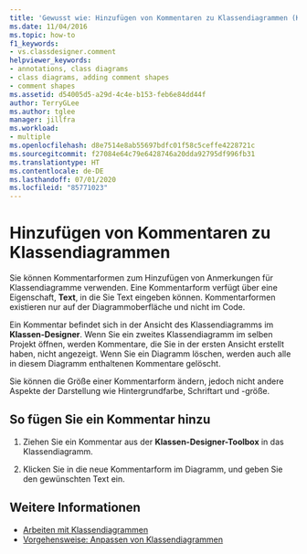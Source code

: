 ```yaml
---
title: 'Gewusst wie: Hinzufügen von Kommentaren zu Klassendiagrammen (Klassen-Designer)'
ms.date: 11/04/2016
ms.topic: how-to
f1_keywords:
- vs.classdesigner.comment
helpviewer_keywords:
- annotations, class diagrams
- class diagrams, adding comment shapes
- comment shapes
ms.assetid: d54005d5-a29d-4c4e-b153-feb6e84dd44f
author: TerryGLee
ms.author: tglee
manager: jillfra
ms.workload:
- multiple
ms.openlocfilehash: d8e7514e8ab55697bdfc01f58c5ceffe4228721c
ms.sourcegitcommit: f27084e64c79e6428746a20dda92795df996fb31
ms.translationtype: HT
ms.contentlocale: de-DE
ms.lasthandoff: 07/01/2020
ms.locfileid: "85771023"
---
```

# <a name="how-to-add-comments-to-class-diagrams"></a>Hinzufügen von Kommentaren zu Klassendiagrammen

Sie können Kommentarformen zum Hinzufügen von Anmerkungen für Klassendiagramme verwenden. Eine Kommentarform verfügt über eine Eigenschaft, **Text**, in die Sie Text eingeben können. Kommentarformen existieren nur auf der Diagrammoberfläche und nicht im Code.

Ein Kommentar befindet sich in der Ansicht des Klassendiagramms im **Klassen-Designer**. Wenn Sie ein zweites Klassendiagramm im selben Projekt öffnen, werden Kommentare, die Sie in der ersten Ansicht erstellt haben, nicht angezeigt. Wenn Sie ein Diagramm löschen, werden auch alle in diesem Diagramm enthaltenen Kommentare gelöscht.

Sie können die Größe einer Kommentarform ändern, jedoch nicht andere Aspekte der Darstellung wie Hintergrundfarbe, Schriftart und -größe.

## <a name="to-add-a-comment"></a>So fügen Sie ein Kommentar hinzu

1. Ziehen Sie ein Kommentar aus der **Klassen-Designer-Toolbox** in das Klassendiagramm.

2. Klicken Sie in die neue Kommentarform im Diagramm, und geben Sie den gewünschten Text ein.

## <a name="see-also"></a>Weitere Informationen

- [Arbeiten mit Klassendiagrammen](designing-and-viewing-classes-and-types.md)
- [Vorgehensweise: Anpassen von Klassendiagrammen](how-to-customize-class-diagrams.md)
